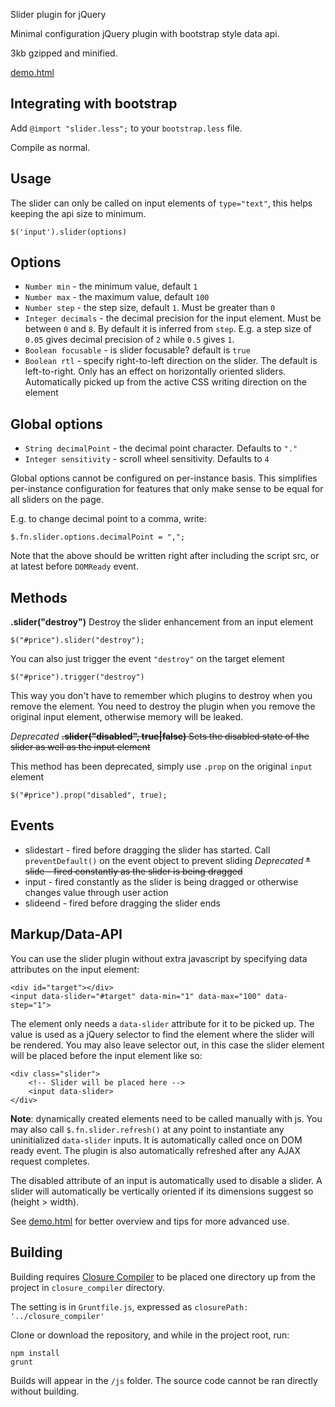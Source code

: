 Slider plugin for jQuery


Minimal configuration jQuery plugin with bootstrap style data api.

3kb gzipped and minified.

[demo.html](http://petkaantonov.github.io/jQuery-slider/demo.html)

Integrating with bootstrap
--------------------------

Add `@import "slider.less";` to your `bootstrap.less` file. 

Compile as normal.

Usage
-----

The slider can only be called on input elements of `type="text"`, this helps keeping
the api size to minimum. 

    $('input').slider(options)
    
Options
-------

* `Number min` -  the minimum value, default `1`
* `Number max` - the maximum value, default `100`
* `Number step` - the step size, default `1`. Must be greater than `0`
* `Integer decimals` - the decimal precision for the input element. Must be between `0` and `8`. By default it is inferred from `step`. E.g. a step size of `0.05` gives decimal precision of `2` while `0.5` gives `1`.
* `Boolean focusable` - is slider focusable? default is `true`
* `Boolean rtl` - specify right-to-left direction on the slider. The default is left-to-right. Only has an effect on horizontally oriented sliders. Automatically picked up from the active CSS writing direction on the element

Global options
--------

* `String decimalPoint` - the decimal point character. Defaults to `"."`
* `Integer sensitivity` - scroll wheel sensitivity. Defaults to `4`

Global options cannot be configured on per-instance basis. This simplifies
per-instance configuration for features that only make sense to be equal
for all sliders on the page.

E.g. to change decimal point to a comma, write:

    $.fn.slider.options.decimalPoint = ",";
    
Note that the above should be written right after including the script src, 
or at latest before `DOMReady` event.

Methods
-------

__.slider("destroy")__
Destroy the slider enhancement from an input element

    $("#price").slider("destroy");
    
You can also just trigger the event `"destroy"` on the target element

    $("#price").trigger("destroy")
    
This way you don't have to remember which plugins to destroy when you remove the element. You need
to destroy the plugin when you remove the original input element, otherwise memory will be leaked.
    
*Deprecated*  <del>__.slider("disabled", true|false)__
Sets the disabled state of the slider as well as the input element</del>

This method has been deprecated, simply use `.prop` on the original `input` element

    $("#price").prop("disabled", true);
    
Events
------

* slidestart - fired before dragging the slider has started. Call `preventDefault()` on the event object to prevent sliding
*Deprecated*  <del>* slide - fired constantly as the slider is being dragged</del>
* input - fired constantly as the slider is being dragged or otherwise changes value through user action
* slideend - fired before dragging the slider ends

Markup/Data-API
--------

You can use the slider plugin without extra javascript by specifying data attributes on the input element:

    <div id="target"></div>
    <input data-slider="#target" data-min="1" data-max="100" data-step="1">
    
The element only needs a `data-slider` attribute for it to be picked up. The value is used as a jQuery selector to find the element where the slider will be rendered.
You may also leave selector out, in this case the slider element will be placed before the input element like so:

    <div class="slider">
        <!-- Slider will be placed here -->
        <input data-slider>
    </div>
    
**Note**: dynamically created elements need to be called manually with js. You may also call `$.fn.slider.refresh()` at any point to instantiate any
uninitialized `data-slider` inputs. It is automatically called once on DOM ready event. The plugin is also automatically refreshed
after any AJAX request completes.

The disabled attribute of an input is automatically used to disable a slider. A slider will automatically
be vertically oriented if its dimensions suggest so (height > width).



See [demo.html](http://petkaantonov.github.io/jQuery-slider/demo.html) for better overview and tips for more advanced use.

Building
----------

Building requires [Closure Compiler](http://dl.google.com/closure-compiler/compiler-latest.zip) to be placed
one directory up from the project in `closure_compiler` directory.

The setting is in `Gruntfile.js`, expressed as `closurePath: '../closure_compiler'`

Clone or download the repository, and while in the project root, run:

    npm install
    grunt
    
Builds will appear in the `/js` folder. The source code cannot be ran directly without building.